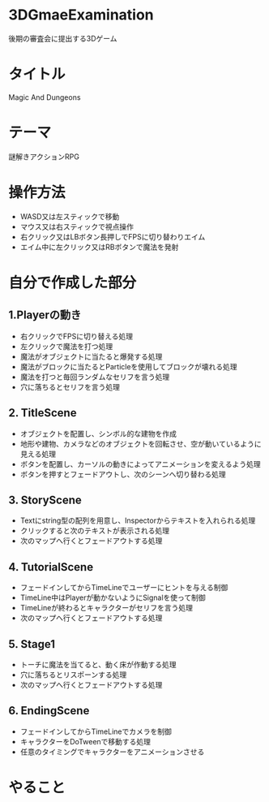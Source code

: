 # 3DGmaeExamination
後期の審査会に提出する3Dゲーム 

# タイトル 
Magic And Dungeons

# テーマ
謎解きアクションRPG

# 操作方法
- WASD又は左スティックで移動
- マウス又は右スティックで視点操作
- 右クリック又はLBボタン長押しでFPSに切り替わりエイム
- エイム中に左クリック又はRBボタンで魔法を発射

# 自分で作成した部分
## 1.Playerの動き
- 右クリックでFPSに切り替える処理
- 左クリックで魔法を打つ処理
- 魔法がオブジェクトに当たると爆発する処理
- 魔法がブロックに当たるとParticleを使用してブロックが壊れる処理
- 魔法を打つと毎回ランダムなセリフを言う処理
- 穴に落ちるとセリフを言う処理

## 2. TitleScene
- オブジェクトを配置し、シンボル的な建物を作成
- 地形や建物、カメラなどのオブジェクトを回転させ、空が動いているように見える処理
- ボタンを配置し、カーソルの動きによってアニメーションを変えるよう処理
- ボタンを押すとフェードアウトし、次のシーンへ切り替わる処理

## 3. StoryScene
- Textにstring型の配列を用意し、Inspectorからテキストを入れられる処理
- クリックすると次のテキストが表示される処理
- 次のマップへ行くとフェードアウトする処理

## 4. TutorialScene
- フェードインしてからTimeLineでユーザーにヒントを与える制御
- TimeLine中はPlayerが動かないようにSignalを使って制御
- TimeLineが終わるとキャラクターがセリフを言う処理
- 次のマップへ行くとフェードアウトする処理

## 5. Stage1
- トーチに魔法を当てると、動く床が作動する処理
- 穴に落ちるとリスポーンする処理
- 次のマップへ行くとフェードアウトする処理

## 6. EndingScene
- フェードインしてからTimeLineでカメラを制御
- キャラクターをDoTweenで移動する処理
- 任意のタイミングでキャラクターをアニメーションさせる

# やること